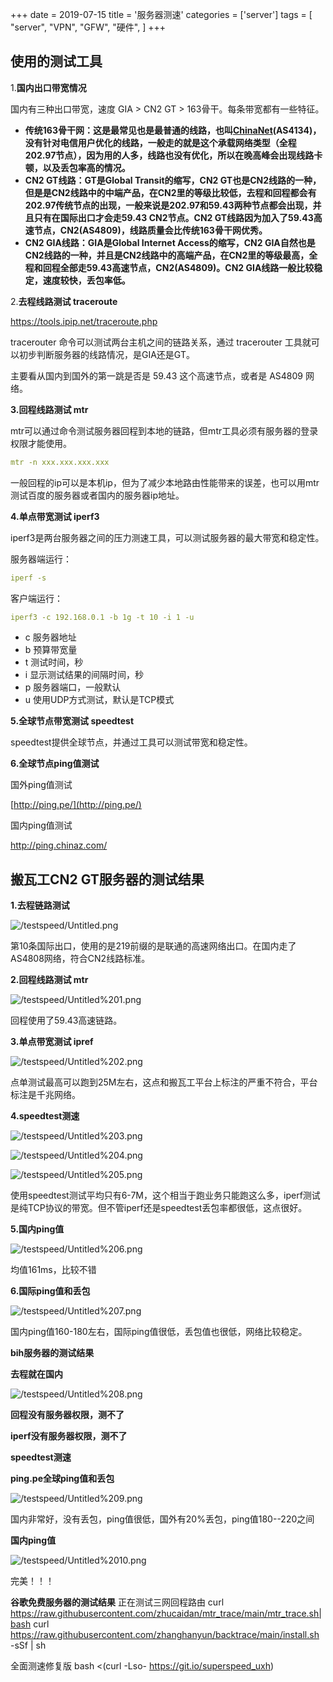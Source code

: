 +++
date = 2019-07-15
title = '服务器测速'
categories = ['server']
tags = [
    "server",
    "VPN",
    "GFW",
    "硬件",
]
+++


## **使用的测试工具**

1.**国内出口带宽情况**

国内有三种出口带宽，速度 GIA > CN2 GT > 163骨干。每条带宽都有一些特征。

- **传统163骨干网：这是最常见也是最普通的线路，也叫[ChinaNet](https://www.vpsgo.com/tag/chinanet)(AS4134)，没有针对电信用户优化的线路，一般走的就是这个承载网络类型（全程202.97节点），因为用的人多，线路也没有优化，所以在晚高峰会出现线路卡顿，以及丢包率高的情况。**
- **CN2 GT线路：GT是Global Transit的缩写，CN2 GT也是CN2线路的一种，但是是CN2线路中的中端产品，在CN2里的等级比较低，去程和回程都会有202.97传统节点的出现，一般来说是202.97和59.43两种节点都会出现，并且只有在国际出口才会走59.43 CN2节点。CN2 GT线路因为加入了59.43高速节点，CN2(AS4809)，线路质量会比传统163骨干网优秀。**
- **CN2 GIA线路：GIA是Global Internet Access的缩写，CN2 GIA自然也是CN2线路的一种，并且是CN2线路中的高端产品，在CN2里的等级最高，全程和回程全部走59.43高速节点，CN2(AS4809)。CN2 GIA线路一般比较稳定，速度较快，丢包率低。**

2.**去程线路测试 traceroute**

https://tools.ipip.net/traceroute.php

tracerouter 命令可以测试两台主机之间的链路关系，通过 tracerouter 工具就可以初步判断服务器的线路情况，是GIA还是GT。

主要看从国内到国外的第一跳是否是 59.43 这个高速节点，或者是 AS4809 网络。

**3.回程线路测试 mtr**

mtr可以通过命令测试服务器回程到本地的链路，但mtr工具必须有服务器的登录权限才能使用。

```yaml
mtr -n xxx.xxx.xxx.xxx
```

一般回程的ip可以是本机ip，但为了减少本地路由性能带来的误差，也可以用mtr测试百度的服务器或者国内的服务器ip地址。

**4.单点带宽测试 iperf3**

iperf3是两台服务器之间的压力测速工具，可以测试服务器的最大带宽和稳定性。

服务器端运行：

```yaml
iperf -s
```

客户端运行：

```yaml
iperf3 -c 192.168.0.1 -b 1g -t 10 -i 1 -u
```

- c 服务器地址
- b 预算带宽量
- t 测试时间，秒
- i 显示测试结果的间隔时间，秒
- p 服务器端口，一般默认
- u 使用UDP方式测试，默认是TCP模式

**5.全球节点带宽测试 speedtest**

speedtest提供全球节点，并通过工具可以测试带宽和稳定性。

**6.全球节点ping值测试**

国外ping值测试

[http://ping.pe/](http://ping.pe/)

国内ping值测试

http://ping.chinaz.com/

## **搬瓦工CN2 GT服务器的测试结果**

**1.去程链路测试**

![/testspeed/Untitled.png](/testspeed/Untitled.png)

第10条国际出口，使用的是219前缀的是联通的高速网络出口。在国内走了AS4808网络，符合CN2线路标准。

**2.回程线路测试 mtr**

![/testspeed/Untitled%201.png](/testspeed/Untitled%201.png)

回程使用了59.43高速链路。

**3.单点带宽测试 ipref**

![/testspeed/Untitled%202.png](/testspeed/Untitled%202.png)

点单测试最高可以跑到25M左右，这点和搬瓦工平台上标注的严重不符合，平台标注是千兆网络。

**4.speedtest测速**

![/testspeed/Untitled%203.png](/testspeed/Untitled%203.png)

![/testspeed/Untitled%204.png](/testspeed/Untitled%204.png)

![/testspeed/Untitled%205.png](/testspeed/Untitled%205.png)

使用speedtest测试平均只有6-7M，这个相当于跑业务只能跑这么多，iperf测试是纯TCP协议的带宽。但不管iperf还是speedtest丢包率都很低，这点很好。

**5.国内ping值**

![/testspeed/Untitled%206.png](/testspeed/Untitled%206.png)

均值161ms，比较不错

**6.国际ping值和丢包**

![/testspeed/Untitled%207.png](/testspeed/Untitled%207.png)

国内ping值160-180左右，国际ping值很低，丢包值也很低，网络比较稳定。

**bih服务器的测试结果**

**去程就在国内**

![/testspeed/Untitled%208.png](/testspeed/Untitled%208.png)

**回程没有服务器权限，测不了**

**iperf没有服务器权限，测不了**

**speedtest测速**

**ping.pe全球ping值和丢包**

![/testspeed/Untitled%209.png](/testspeed/Untitled%209.png)

国内非常好，没有丢包，ping值很低，国外有20%丢包，ping值180--220之间

**国内ping值**

![/testspeed/Untitled%2010.png](/testspeed/Untitled%2010.png)

完美！！！

**谷歌免费服务器的测试结果**
正在测试三网回程路由
curl https://raw.githubusercontent.com/zhucaidan/mtr_trace/main/mtr_trace.sh|bash
curl https://raw.githubusercontent.com/zhanghanyun/backtrace/main/install.sh -sSf | sh

全面测速修复版
bash <(curl -Lso- https://git.io/superspeed_uxh)